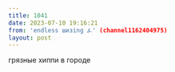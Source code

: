 ```yaml
---
title: 1041
date: 2023-07-10 19:16:21
from: 'endless шизing ⍼' (channel1162404975)
layout: post
---
```


грязные хиппи в городе
